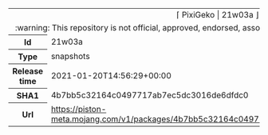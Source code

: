 <html><table>
<tr><td colspan="2" align="center"><img width="0" height="0"><br/>⌈ PixiGeko | 21w03a ⌋<br/><img width="0" height="0"></td></tr>
<tr><td colspan="2" align="center"><img width="0" height="0"><br/>
:warning: This repository is not official, approved, endorsed, associated or connected with Mojang :warning:
<br/><img width="0" height="0"></td></tr>
<tr><th>Id</th><td>21w03a</td></tr>
<tr><th>Type</th><td>snapshots</td></tr>
<tr><th>Release time</th><td>2021-01-20T14:56:29+00:00</td></tr>
<tr><th>SHA1</th><td>4b7bb5c32164c0497717ab7ec5dc3016de6dfdc0</td></tr>
<tr><th>Url</th><td><a href="https://piston-meta.mojang.com/v1/packages/4b7bb5c32164c0497717ab7ec5dc3016de6dfdc0/21w03a.json">https://piston-meta.mojang.com/v1/packages/4b7bb5c32164c0497717ab7ec5dc3016de6dfdc0/21w03a.json</a></td></tr>